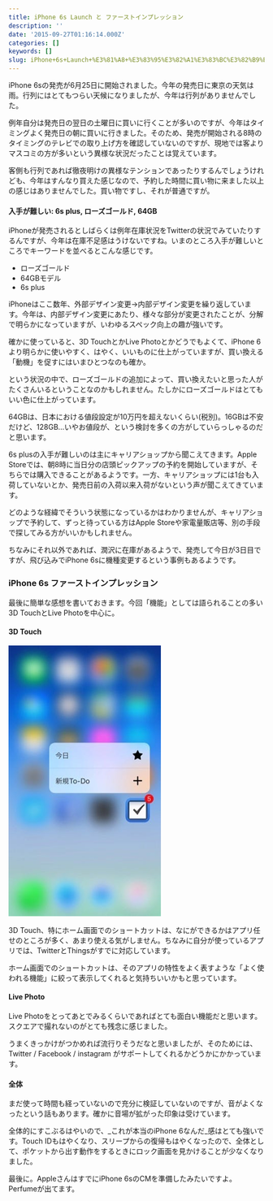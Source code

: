 ```yaml
---
title: iPhone 6s Launch と ファーストインプレッション
description: ''
date: '2015-09-27T01:16:14.000Z'
categories: []
keywords: []
slug: iPhone+6s+Launch+%E3%81%A8+%E3%83%95%E3%82%A1%E3%83%BC%E3%82%B9%E3%83%88%E3%82%A4%E3%83%B3%E3%83%97%E3%83%AC%E3%83%83%E3%82%B7%E3%83%A7%E3%83%B3
---
```

iPhone 6sの発売が6月25日に開始されました。今年の発売日に東京の天気は雨。行列にはとてもつらい天候になりましたが、今年は行列がありませんでした。

例年自分は発売日の翌日の土曜日に買いに行くことが多いのですが、今年はタイミングよく発売日の朝に買いに行きました。そのため、発売が開始される8時のタイミングのテレビでの取り上げ方を確認していないのですが、現地では客よりマスコミの方が多いという異様な状況だったことは覚えています。

客側も行列であれば徹夜明けの異様なテンションであったりするんでしょうけれども、今年はすんなり買えた感じなので、予約した時間に買い物に来ました以上の感じはありませんでした。買い物ですし、それが普通ですが。

#### 入手が難しい: 6s plus, ローズゴールド, 64GB

iPhoneが発売されるとしばらくは例年在庫状況をTwitterの状況でみていたりするんですが、今年は在庫不足感はうけないですね。いまのところ入手が難しいところでキーワードを並べるとこんな感じです。

*   ローズゴールド
*   64GBモデル
*   6s plus

iPhoneはここ数年、外部デザイン変更→内部デザイン変更を繰り返しています。今年は、内部デザイン変更にあたり、様々な部分が変更されたことが、分解で明らかになっていますが、いわゆるスペック向上の趣が強いです。

確かに使っていると、3D TouchとかLive Photoとかどうでもよくて、iPhone 6 より明らかに使いやすく、はやく、いいものに仕上がっていますが、買い換える「動機」を促すにはいまひとつなのも確か。

という状況の中で、ローズゴールドの追加によって、買い換えたいと思った人がたくさんいるということなのかもしれません。たしかにローズゴールドはとてもいい色に仕上がっています。

64GBは、日本における値段設定が10万円を超えないくらい(税別)。16GBは不安だけど、128GB…いやお値段が、という検討を多くの方がしていらっしゃるのだと思います。

6s plusの入手が難しいのは主にキャリアショップから聞こえてきます。Apple Storeでは、朝8時に当日分の店頭ピックアップの予約を開始していますが、そちらでは購入できることがあるようです。一方、キャリアショップには1台も入荷していないとか、発売日前の入荷以来入荷がないという声が聞こえてきています。

どのような経緯でそういう状態になっているかはわかりませんが、キャリアショップで予約して、ずっと待っている方はApple Storeや家電量販店等、別の手段で探してみる方がいいかもしれません。

ちなみにそれ以外であれば、潤沢に在庫があるようで、発売して今日が3日目ですが、飛び込みでiPhone 6sに機種変更するという事例もあるようです。

### iPhone 6s ファーストインプレッション

最後に簡単な感想を書いておきます。今回「機能」としては語られることの多い3D TouchとLive Photoを中心に。

#### 3D Touch

![](1__NxPK5MoX1RX5CTZa0MkUIg.jpeg)

3D Touch、特にホーム画面でのショートカットは、なにができるかはアプリ任せのところが多く、あまり使える気がしません。ちなみに自分が使っているアプリでは、TwitterとThingsがすでに対応しています。

ホーム画面でのショートカットは、そのアプリの特性をよく表すような「よく使われる機能」に絞って表示してくれると気持ちいいかもと思っています。

#### Live Photo

Live Photoをとってあとでみるくらいであればとても面白い機能だと思います。スクエアで撮れないのがとても残念に感じました。

うまくきっかけがつかめれば流行りそうだなと思いましたが、そのためには、Twitter / Facebook / instagram がサポートしてくれるかどうかにかかっています。

#### 全体

まだ使って時間も経っていないので充分に検証していないのですが、音がよくなったという話もあります。確かに音場が拡がった印象は受けています。

全体的にすこぶるはやいので、_これが本当のiPhone 6なんだ_感はとても強いです。Touch IDもはやくなり、スリープからの復帰もはやくなったので、全体として、ポケットから出す動作をするときにロック画面を見かけることが少なくなりました。

最後に。AppleさんはすでにiPhone 6sのCMを準備したみたいですよ。Perfumeが出てます。